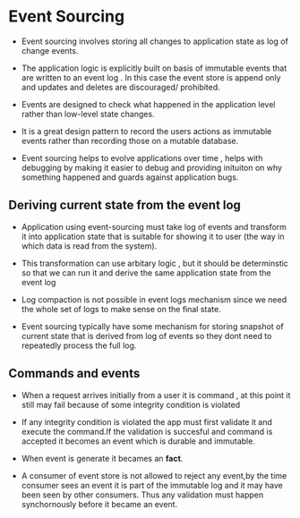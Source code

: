 # Event Sourcing

- Event sourcing involves storing all changes to application state as log of change events.

- The application logic is explicitly built on basis of immutable events that are written to an event log . In this case the event store is append only and updates and deletes are discouraged/ prohibited. 

- Events are designed to check what happened in the application level rather than low-level state changes.

- It is a great design pattern to record the users actions as immutable events rather than recording those on a mutable database.

- Event sourcing helps to evolve applications over time , helps with debugging by making it easier to debug and providing inituiton on why something happened and guards against application bugs.

## Deriving current state from the event log

- Application using event-sourcing must take log of events and transform it into application state that is suitable for showing it to  user (the way in which data is read from the system). 

- This transformation can use arbitary logic , but it should be determinstic so that we can run it and derive the same application state from the event log

- Log compaction is not possible in event logs mechanism since we need the whole set of logs to make sense on the final state.

- Event sourcing typically have some mechanism for storing snapshot of current state that is derived from log of events so they dont need to repeatedly process the full log.

## Commands and events

- When a request arrives initially from a user it is command , at this point it still may fail because of some integrity condition is violated

- If any integrity condition is violated the app must first validate it and execute the command.If the validation is succesful and command is accepted it becomes an event which is durable and immutable.

- When event is generate it becames an **fact**.

- A consumer of event store is not allowed to reject any event,by the time consumer sees an event it is part of the immutable log and it may have been seen by other consumers. Thus any validation must happen synchornously before it became an event.

